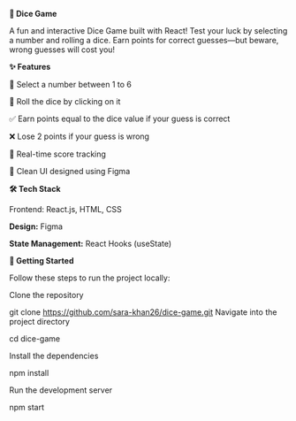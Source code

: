 **🎲 Dice Game**

A fun and interactive Dice Game built with React!
Test your luck by selecting a number and rolling a dice. Earn points for correct guesses—but beware, wrong guesses will cost you!

**✨ Features**

🎯 Select a number between 1 to 6

🎲 Roll the dice by clicking on it

✅ Earn points equal to the dice value if your guess is correct

❌ Lose 2 points if your guess is wrong

💯 Real-time score tracking

🎨 Clean UI designed using Figma

**🛠️ Tech Stack**

Frontend: React.js, HTML, CSS

**Design:** Figma

**State Management:** React Hooks (useState)

**🚀 Getting Started**

Follow these steps to run the project locally:

Clone the repository

git clone https://github.com/sara-khan26/dice-game.git
Navigate into the project directory

cd dice-game

Install the dependencies

npm install

Run the development server

npm start
